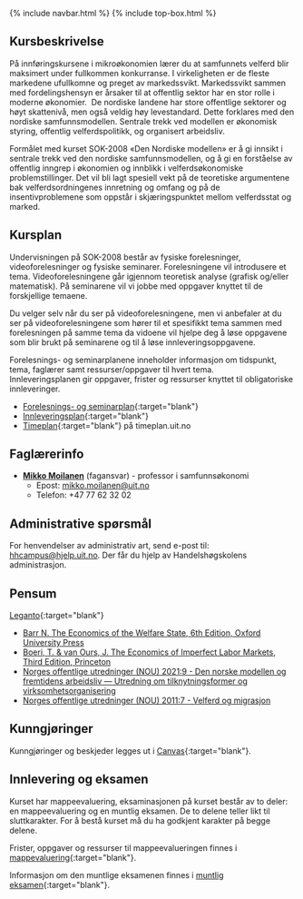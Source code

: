 {% include navbar.html %}  {% include top-box.html %}


## Kursbeskrivelse 
På innføringskursene i mikroøkonomien lærer du at samfunnets velferd blir maksimert under fullkommen konkurranse. I virkeligheten er de fleste markedene ufullkomne og preget av markedssvikt. Markedssvikt sammen med fordelingshensyn er årsaker til at offentlig sektor har en stor rolle i moderne økonomier.  De nordiske landene har store offentlige sektorer og høyt skattenivå, men også veldig høy levestandard. Dette forklares med den nordiske samfunnsmodellen. Sentrale trekk ved modellen er økonomisk styring, offentlig velferdspolitikk, og organisert arbeidsliv. 


Formålet med kurset SOK-2008 «Den Nordiske modellen» er å gi innsikt i sentrale trekk ved den nordiske samfunnsmodellen, og å gi en forståelse av offentlig inngrep i økonomien og innblikk i velferdsøkonomiske problemstillinger. Det vil bli lagt spesiell vekt på de teoretiske argumentene bak velferdsordningenes innretning og omfang og på de insentivproblemene som oppstår i skjæringspunktet mellom velferdsstat og marked.

## Kursplan  

Undervisningen på SOK-2008 består av fysiske forelesninger, videoforelesninger og fysiske seminarer. 
Forelesningene vil introdusere et tema. Videoforelesningene går igjennom teoretisk analyse (grafisk og/eller matematisk). På seminarene vil vi jobbe med oppgaver knyttet til de forskjellige temaene. 

Du velger selv når du ser på videoforelesningene, men vi anbefaler at du ser på videoforelesningene som hører til et spesifikkt tema sammen med forelesningen på samme tema da vidoene vil hjelpe deg å løse oppgavene som blir brukt på seminarene og til å løse innleveringsoppgavene. 

Forelesnings- og seminarplanene inneholder informasjon om tidspunkt, tema, faglærer samt ressurser/oppgaver til hvert tema.  
Innleveringsplanen gir oppgaver, frister og ressurser knyttet til obligatoriske innleveringer.  

- [Forelesnings- og seminarplan](forelesningsplan.html){:target="blank"}
- [Innleveringsplan](mappeevaluering.md){:target="blank"}
- [Timeplan](https://timeplan.uit.no/){:target="blank"} på timeplan.uit.no

## Faglærerinfo
<!--- <strong>[Andrea Mannberg](https://uit.no/ansatte/andrea.mannberg)</strong> (Fagansvar) - professor i samfunnsøkonomi
  - Epost: andrea.mannberg@uit.no
  - Telefon: +47 77 64 60 92
  -->
- <strong>[Mikko Moilanen](https://en.uit.no/ansatte/person?p_document_id=200602)</strong> (fagansvar) - professor i samfunnsøkonomi
  - Epost: mikko.moilanen@uit.no
  - Telefon: +47 77 62 32 02

## Administrative spørsmål

For henvendelser av administrativ art, send e-post til: <hhcampus@hjelp.uit.no>. Der får du hjelp av Handelshøgskolens administrasjon.


## Pensum 

[Leganto]([https://bibsys-c.alma.exlibrisgroup.com/leganto/](https://bibsys-c.alma.exlibrisgroup.com/leganto/readinglist/searchlists/10569806780002205?auth=SAML)){:target="blank"}  

- [Barr N. The Economics of the Welfare State, 6th Edition, Oxford University Press](https://www.akademika.no/9780198748588/pedagogikk-og-samfunnsvitenskap/samfunnsokonomi/economics-welfare-state)
- [Boeri, T. & van Ours, J. The Economics of Imperfect Labor Markets, Third Edition, Princeton](https://www.akademika.no/economics-imperfect-labor-markets-third-edition/ours-tito-boeri-jan-van/9780691208824)
- [Norges offentlige utredninger (NOU) 2021:9 - Den norske modellen og fremtidens arbeidsliv — Utredning om tilknytningsformer og virksomhetsorganisering](https://www.regjeringen.no/no/dokumenter/nou-2021-9/id2862895/)
- [Norges offentlige utredninger (NOU) 2011:7 - Velferd og migrasjon](https://www.regjeringen.no/no/dokumenter/nou-2011-07/id642496/)


## Kunngjøringer  

Kunngjøringer og beskjeder legges ut i [Canvas](https://uit.instructure.com/){:target="blank"}.


## Innlevering og eksamen  

Kurset har mappeevaluering, eksaminasjonen på kurset består av to deler: en mappeevaluering og en muntlig eksamen. De to delene teller likt til sluttkarakter. For å bestå kurset må du ha godkjent karakter på begge delene.    

Frister, oppgaver og ressurser til mappeevalueringen finnes i [mappevaluering](mappeevaluering.html){:target="blank"}. 

Informasjon om den muntlige eksamenen finnes i [muntlig eksamen](muntligeksamen.html){:target="blank"}. 


